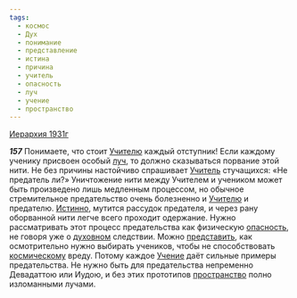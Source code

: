 ```yaml
---
tags:
  - космос
  - Дух
  - понимание
  - представление
  - истина
  - причина
  - учитель
  - опасность
  - луч
  - учение
  - пространство
---
```


[Иерархия 1931г](/agni/1931)

___157___
Понимаете, что стоит [Учителю](/tag/#учитель) каждый отступник! Если каждому ученику присвоен особый [луч](/tag/#луч), то должно сказываться порвание этой нити. Не без причины настойчиво спрашивает [Учитель](/tag/#учитель) стучащихся: «Не предатель ли?» Уничтожение нити между Учителем и учеником может быть произведено лишь медленным процессом, но обычное стремительное предательство очень болезненно и [Учителю](/tag/#учитель) и предателю. [Истинно](/tag/#истина), мутится рассудок предателя, и через рану оборванной нити легче всего проходит одержание. Нужно рассматривать этот процесс предательства как физическую [опасность](/tag/#опасность), не говоря уже о [духовном](/tag/#Дух) следствии. Можно [представить](/tag/#представление), как осмотрительно нужно выбирать учеников, чтобы не способствовать [космическому](/tag/#космос) вреду. Потому каждое [Учение](/tag/#учение) даёт сильные примеры предательства. Не нужно быть для предательства непременно Девадаттою или Иудою, и без этих прототипов [пространство](/tag/#пространство) полно изломанными лучами.   


